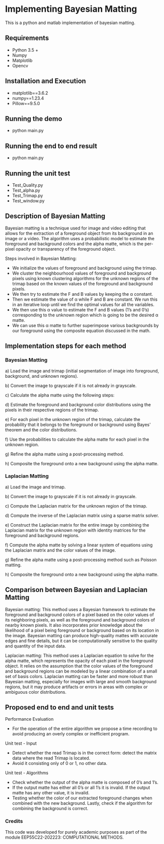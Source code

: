 # Implementing Bayesian Matting
This is a python and matlab implementation of bayesian matting. 

## Requirements
- Python 3.5 +
- Numpy
- Matplotlib
- Opencv

## Installation and Execution                
- matplotlib==3.6.2
- numpy==1.23.4
- Pillow==9.5.0

## Running the demo
- python main.py

## Running the end to end result
- python main.py

## Running the unit test

- Test_Quality.py 
- Test_alpha.py 
- Test_Trimap.py 
- Test_window.py

## Description of Bayesian Matting
Bayesian matting is a technique used for image and video editing that allows for the extraction of a foreground object from its background in an image or a video. The algorithm uses a probabilistic model to estimate the foreground and background colors and the alpha matte, which is the per-pixel opacity or transparency of the foreground object.

Steps involved in Bayesian Matting:

- We initialize the values of foreground and background using the trimap. 
- We cluster the neighbourhood values of foreground and background pixels using known clustering algorithms for the unknown regions of the trimap based on the known values of the foreground and background pixels.
- We then try to estimate the F and B values by keeping the α constant.
- Then we estimate the value of α while F and B are constant. We run this in an iterative loop until we find the optimal values for all the variables.
- We then use this α value to estimate the F and B values (1’s and 0’s) corresponding to the unknown region which is going to be the desired α matte. 
- We can use this α matte to further superimpose various backgrounds by our foreground using the composite equation discussed in the math.

## Implementation steps for each method
### Bayesian Matting
a)	Load the image and trimap (initial segmentation of image into foreground, background, and unknown regions).

b)	Convert the image to grayscale if it is not already in grayscale.

c)	Calculate the alpha matte using the following steps: 

d)	Estimate the foreground and background color distributions using the pixels in their respective regions of the trimap. 

e)	For each pixel in the unknown region of the trimap, calculate the probability that it belongs to the foreground or background using Bayes' theorem and the color distributions. 

f)	Use the probabilities to calculate the alpha matte for each pixel in the unknown region.

g)	Refine the alpha matte using a post-processing method.

h)	Composite the foreground onto a new background using the alpha matte.

### Laplacian Matting
a)	Load the image and trimap.

b)	Convert the image to grayscale if it is not already in grayscale.

c)	Compute the Laplacian matrix for the unknown region of the trimap.

d)	Compute the inverse of the Laplacian matrix using a sparse matrix solver.

e)	Construct the Laplacian matrix for the entire image by combining the Laplacian matrix for the unknown region with identity matrices for the foreground and background regions.

f)	Compute the alpha matte by solving a linear system of equations using the Laplacian matrix and the color values of the image.

g)	Refine the alpha matte using a post-processing method such as Poisson matting.

h)	Composite the foreground onto a new background using the alpha matte.

## Comparison between Bayesian and Laplacian Matting
Bayesian matting: This method uses a Bayesian framework to estimate the foreground and background colors of a pixel based on the color values of its neighboring pixels, as well as the foreground and background colors of nearby known pixels. It also incorporates prior knowledge about the likelihood of a pixel being foreground or background based on its location in the image. Bayesian matting can produce high-quality mattes with accurate edges and fine details, but it can be computationally sensitive to the quality and quantity of the input data.

Laplacian matting: This method uses a Laplacian equation to solve for the alpha matte, which represents the opacity of each pixel in the foreground object. It relies on the assumption that the color values of the foreground and background regions can be modeled by a linear combination of a small set of basis colors. Laplacian matting can be faster and more robust than Bayesian matting, especially for images with large and smooth background regions, but it may produce artifacts or errors in areas with complex or ambiguous color distributions.

## Proposed end to end and unit tests
 Performance Evaluation
- For the operation of the entire algorithm we propose a time recording to avoid producing an overly complex or inefficient program.

Unit test - Input
- Detect whether the read Trimap is in the correct form: detect the matrix data where the read Trimap is located. 
- Avoid it consisting only of 0 or 1, no other data.

Unit test - Algorithms
- Check whether the output of the alpha matte is composed of 0’s and 1’s. 
- If the output matte has either all 0’s or all 1’s it is invalid. If the output matte has any other value, it is invalid.  
- Testing whether the color of our extracted foreground changes when combined with the new background. Lastly, check if the algorithm for combining the background is correct.

### Credits
This code was developed for purely academic purposes as part of the module EEP55C22-202223: COMPUTATIONAL METHODS.







